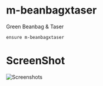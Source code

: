 # m-beanbagxtaser
 Green Beanbag & Taser

```
ensure m-beanbagxtaser
```

# ScreenShot
![Screenshots](https://media.discordapp.net/attachments/1148567189687898213/1165024543451131975/image.png?ex=654558a8&is=6532e3a8&hm=80d77c22427c10a474bdf854c125ec1f6e2a2e2c14ef7aa64a23f84e858cc9c3&=&width=591&height=402)

